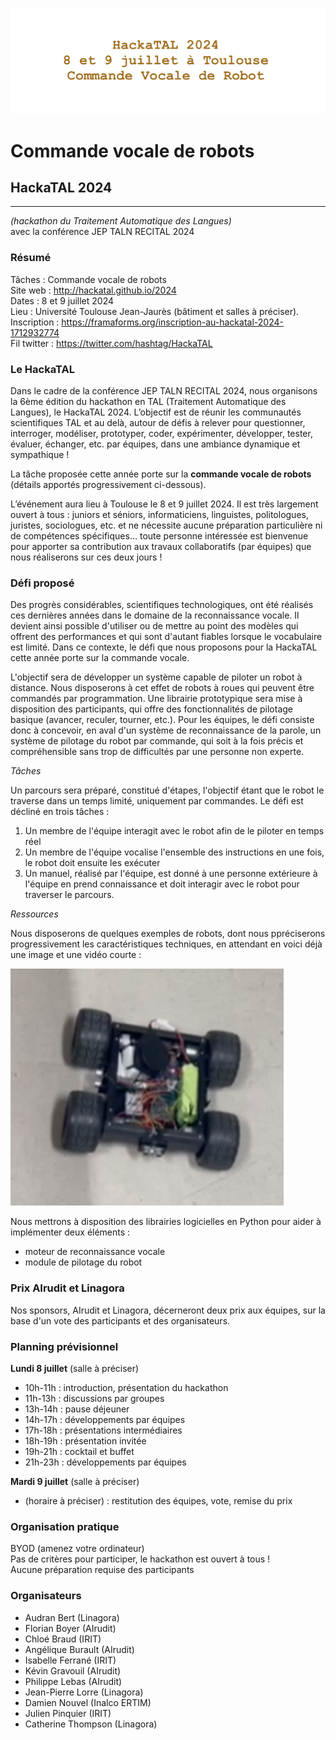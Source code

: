 ![HackaTAL 2024](https://raw.githubusercontent.com/HackaTAL/2024/gh-pages/HackaTAL_2024.png)

# Commande vocale de robots

## HackaTAL 2024
---------------
*(hackathon du Traitement Automatique des Langues)*  
avec la conférence JEP TALN RECITAL 2024

### Résumé

Tâches : Commande vocale de robots  
Site web : http://hackatal.github.io/2024  
Dates : 8 et 9 juillet 2024  
Lieu : Université Toulouse Jean-Jaurès (bâtiment et salles à préciser). 
Inscription : https://framaforms.org/inscription-au-hackatal-2024-1712932774  
Fil twitter : https://twitter.com/hashtag/HackaTAL  

### Le HackaTAL

Dans le cadre de la conférence JEP TALN RECITAL 2024, nous organisons la 6ème édition du hackathon en TAL (Traitement Automatique des Langues), le HackaTAL 2024. L’objectif est de réunir les communautés scientifiques TAL et au delà, autour de défis à relever pour questionner, interroger, modéliser, prototyper, coder, expérimenter, développer, tester, évaluer, échanger, etc. par équipes, dans une ambiance dynamique et sympathique !

La tâche proposée cette année porte sur la **commande vocale de robots** (détails apportés progressivement ci-dessous).

L’événement aura lieu à Toulouse le 8 et 9 juillet 2024. Il est très largement ouvert à tous : juniors et séniors, informaticiens, linguistes, politologues, juristes, sociologues, etc. et ne nécessite aucune préparation particulière ni de compétences spécifiques... toute personne intéressée est bienvenue  pour apporter sa contribution aux travaux collaboratifs (par équipes) que nous réaliserons sur ces deux jours !

### Défi proposé

Des progrès considérables, scientifiques technologiques, ont été réalisés ces dernières années dans le domaine de la reconnaissance vocale. Il devient ainsi possible d'utiliser ou de mettre au point des modèles qui offrent des performances et qui sont d'autant fiables lorsque le vocabulaire est limité. Dans ce contexte, le défi que nous proposons pour la HackaTAL cette année porte sur la commande vocale.

L'objectif sera de développer un système capable de piloter un robot à distance. Nous disposerons à cet effet de robots à roues qui peuvent être commandés par programmation. Une librairie prototypique sera mise à disposition des participants, qui offre des fonctionnalités de pilotage basique (avancer, reculer, tourner, etc.). Pour les équipes, le défi consiste donc à concevoir, en aval d'un système de reconnaissance de la parole, un système de pilotage du robot par commande, qui soit à la fois précis et compréhensible sans trop de difficultés par une personne non experte.

*Tâches*

Un parcours sera préparé, constitué d'étapes, l'objectif étant que le robot le traverse dans un temps limité, uniquement par commandes. Le défi est décliné en trois tâches :

1. Un membre de l'équipe interagit avec le robot afin de le piloter en temps réel
1. Un membre de l'équipe vocalise l'ensemble des instructions en une fois, le robot doit ensuite les exécuter
1. Un manuel, réalisé par l'équipe, est donné à une personne extérieure à l'équipe en prend connaissance et doit interagir avec le robot pour traverser le parcours.

*Ressources*

Nous disposerons de quelques exemples de robots, dont nous ppréciserons progressivement les caractéristiques techniques, en attendant en voici déjà une image et une vidéo courte :

![Image du robot](https://raw.githubusercontent.com/HackaTAL/2024/gh-pages/robot.png)

Nous mettrons à disposition des librairies logicielles en Python pour aider à implémenter deux éléments : 

- moteur de reconnaissance vocale
- module de pilotage du robot

### Prix AIrudit et Linagora

Nos sponsors, AIrudit et Linagora, décerneront deux prix aux équipes, sur la base d'un vote des participants et des organisateurs.

### Planning prévisionnel

**Lundi 8 juillet** (salle à préciser)

- 10h-11h : introduction, présentation du hackathon
- 11h-13h : discussions par groupes
- 13h-14h : pause déjeuner
- 14h-17h : développements par équipes
- 17h-18h : présentations intermédiaires
- 18h-19h : présentation invitée
- 19h-21h : cocktail et buffet
- 21h-23h : développements par équipes

**Mardi 9 juillet** (salle à préciser)

- (horaire à préciser) : restitution des équipes, vote, remise du prix

### Organisation pratique

BYOD (amenez votre ordinateur)  
Pas de critères pour participer, le hackathon est ouvert à tous !  
Aucune préparation requise des participants 

### Organisateurs

- Audran Bert (Linagora)
- Florian Boyer (AIrudit)
- Chloé Braud (IRIT)
- Angélique Burault (AIrudit)
- Isabelle Ferrané (IRIT)
- Kévin Gravouil (AIrudit)
- Philippe Lebas (AIrudit)
- Jean-Pierre Lorre (Linagora)
- Damien Nouvel (Inalco ERTIM)
- Julien Pinquier (IRIT)
- Catherine Thompson (Linagora)
